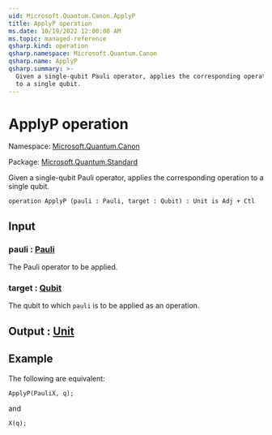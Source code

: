 ```yaml
---
uid: Microsoft.Quantum.Canon.ApplyP
title: ApplyP operation
ms.date: 10/19/2022 12:00:00 AM
ms.topic: managed-reference
qsharp.kind: operation
qsharp.namespace: Microsoft.Quantum.Canon
qsharp.name: ApplyP
qsharp.summary: >-
  Given a single-qubit Pauli operator, applies the corresponding operation
  to a single qubit.
---
```


# ApplyP operation

Namespace: [Microsoft.Quantum.Canon](xref:Microsoft.Quantum.Canon)

Package: [Microsoft.Quantum.Standard](https://nuget.org/packages/Microsoft.Quantum.Standard)


Given a single-qubit Pauli operator, applies the corresponding operationto a single qubit.

```qsharp
operation ApplyP (pauli : Pauli, target : Qubit) : Unit is Adj + Ctl
```


## Input

### pauli : [Pauli](xref:microsoft.quantum.qsharp.valueliterals#pauli-literals)

The Pauli operator to be applied.


### target : [Qubit](xref:microsoft.quantum.qsharp.valueliterals#qubit-literals)

The qubit to which `pauli` is to be applied as an operation.



## Output : [Unit](xref:microsoft.quantum.qsharp.valueliterals#unit-literal)



## Example

The following are equivalent:```qsharpApplyP(PauliX, q);```and```qsharpX(q);```
